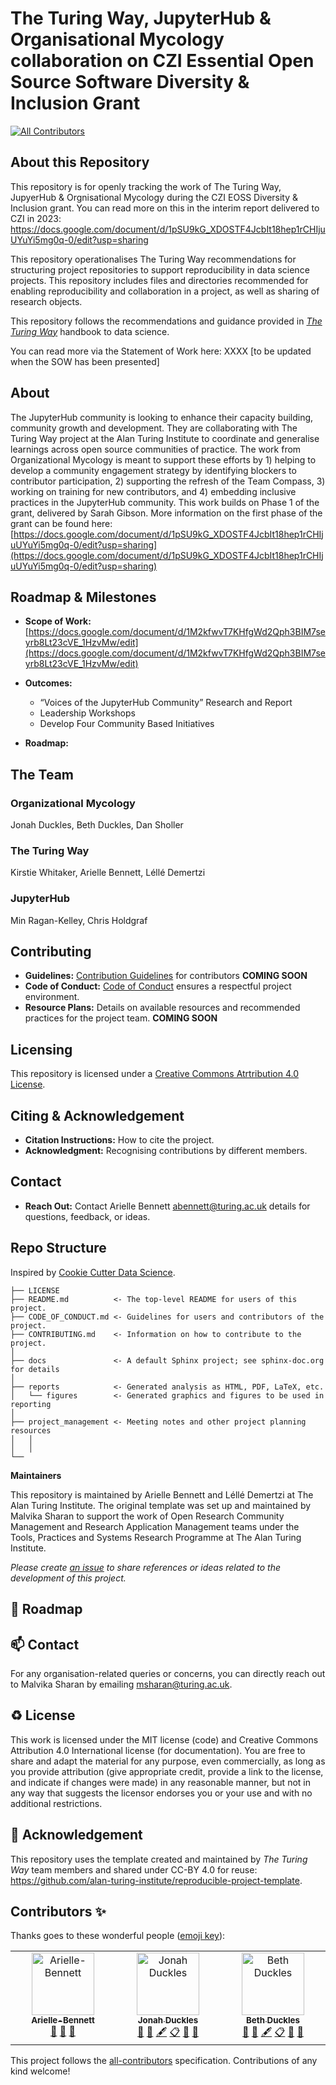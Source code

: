 # The Turing Way, JupyterHub & Organisational Mycology collaboration on CZI Essential Open Source Software Diversity & Inclusion Grant
<!-- ALL-CONTRIBUTORS-BADGE:START - Do not remove or modify this section -->
[![All Contributors](https://img.shields.io/badge/all_contributors-2-orange.svg?style=flat-square)](#contributors-)
<!-- ALL-CONTRIBUTORS-BADGE:END -->

## About this Repository

This repository is for openly tracking the work of The Turing Way, JupyerHub & Orgnisational Mycology during the CZI EOSS Diversity & Inclusion grant. 
You can read more on this in the interim report delivered to CZI in 2023: https://docs.google.com/document/d/1pSU9kG_XDOSTF4JcbIt18hep1rCHIjuUYuYi5mg0q-0/edit?usp=sharing

This repository operationalises The Turing Way recommendations for structuring project repositories to support reproducibility in data science projects.
This repository includes files and directories recommended for enabling reproducibility and collaboration in a project, as well as sharing of research objects.

This repository follows the recommendations and guidance provided in *[The Turing Way](https://the-turing-way.netlify.app/welcome)* handbook to data science.

You can read more via the Statement of Work here: XXXX [to be updated when the SOW has been presented]

## About

The JupyterHub community is looking to enhance their capacity building, community growth and development. 
They are collaborating with The Turing Way project at the Alan Turing Institute to coordinate and generalise learnings across open source communities of practice. 
The work from Organizational Mycology is meant to support these efforts by 1) helping to develop a community engagement strategy by identifying blockers to contributor participation, 2) supporting the refresh of the Team Compass, 3) working on training for new contributors, and 4) embedding inclusive practices in the JupyterHub community. 
This work builds on Phase 1 of the grant, delivered by Sarah Gibson. More information on the first phase of the grant can be found here: [https://docs.google.com/document/d/1pSU9kG_XDOSTF4JcbIt18hep1rCHIjuUYuYi5mg0q-0/edit?usp=sharing](https://docs.google.com/document/d/1pSU9kG_XDOSTF4JcbIt18hep1rCHIjuUYuYi5mg0q-0/edit?usp=sharing)


## Roadmap & Milestones

- **Scope of Work:** [https://docs.google.com/document/d/1M2kfwvT7KHfgWd2Qph3BIM7seyrb8Lt23cVE_1HzvMw/edit](https://docs.google.com/document/d/1M2kfwvT7KHfgWd2Qph3BIM7seyrb8Lt23cVE_1HzvMw/edit)  
- **Outcomes:**
    - “Voices of the JupyterHub Community” Research and Report
    - Leadership Workshops
    - Develop Four Community Based Initiatives

- **Roadmap:**


## The Team

### Organizational Mycology  
Jonah Duckles, Beth Duckles, Dan Sholler
### The Turing Way
Kirstie Whitaker, Arielle Bennett, Léllé Demertzi
### JupyterHub
Min Ragan-Kelley, Chris Holdgraf

## Contributing

- **Guidelines:** [Contribution Guidelines](link-to-guidelines) for contributors **COMING SOON**
- **Code of Conduct:** [Code of Conduct](link-to-coc) ensures a respectful project environment. 
- **Resource Plans:** Details on available resources and recommended practices for the project team. **COMING SOON**

## Licensing
This repository is licensed under a [Creative Commons Atrtribution 4.0 License](https://creativecommons.org/licenses/by/4.0/). 

## Citing & Acknowledgement

- **Citation Instructions:** How to cite the project.
- **Acknowledgment:** Recognising contributions by different members.

## Contact

- **Reach Out:** Contact Arielle Bennett [abennett@turing.ac.uk](mailto:abennett@turing.ac.uk) details for questions, feedback, or ideas.

## Repo Structure

Inspired by [Cookie Cutter Data Science](https://github.com/drivendata/cookiecutter-data-science).

```
├── LICENSE
├── README.md          <- The top-level README for users of this project.
├── CODE_OF_CONDUCT.md <- Guidelines for users and contributors of the project.
├── CONTRIBUTING.md    <- Information on how to contribute to the project.
│
├── docs               <- A default Sphinx project; see sphinx-doc.org for details
│
├── reports            <- Generated analysis as HTML, PDF, LaTeX, etc.
│   └── figures        <- Generated graphics and figures to be used in reporting
│
├── project_management <- Meeting notes and other project planning resources
│   │
│   │
└──
```

**Maintainers**

This repository is maintained by Arielle Bennett and Léllé Demertzi at The Alan Turing Institute. 
The original template was set up and maintained by Malvika Sharan to support the work of Open Research Community Management and Research Application Management teams under the Tools, Practices and Systems Research Programme at The Alan Turing Institute.

*Please create [an issue](../../issues) to share references or ideas related to the development of this project.*

🎯 Roadmap
---



📫 Contact
---

For any organisation-related queries or concerns, you can directly reach out to Malvika Sharan by emailing [msharan@turing.ac.uk](mailto:msharan@turing.ac.uk).

♻️ License
---

This work is licensed under the MIT license (code) and Creative Commons Attribution 4.0 International license (for documentation).
You are free to share and adapt the material for any purpose, even commercially,
as long as you provide attribution (give appropriate credit, provide a link to the license,
and indicate if changes were made) in any reasonable manner, but not in any way that suggests the
licensor endorses you or your use and with no additional restrictions.

🤝 Acknowledgement
---

This repository uses the template created and maintained by *The Turing Way* team members and shared under CC-BY 4.0 for reuse: https://github.com/alan-turing-institute/reproducible-project-template.

## Contributors ✨

Thanks goes to these wonderful people ([emoji key](https://allcontributors.org/docs/en/emoji-key)):

<!-- ALL-CONTRIBUTORS-LIST:START - Do not remove or modify this section -->
<!-- prettier-ignore-start -->
<!-- markdownlint-disable -->
<table>
  <tbody>
    <tr>
      <td align="center" valign="top" width="14.28%"><a href="https://github.com/Arielle-Bennett"><img src="https://avatars.githubusercontent.com/u/74651964?v=4?s=100" width="100px;" alt="Arielle-Bennett"/><br /><sub><b>Arielle-Bennett</b></sub></a><br /><a href="#ideas-Arielle-Bennett" title="Ideas, Planning, & Feedback">🤔</a> <a href="https://github.com/the-turing-way/jupyterhub-orgmyc-EOSS/commits?author=Arielle-Bennett" title="Documentation">📖</a> <a href="https://github.com/the-turing-way/jupyterhub-orgmyc-EOSS/pulls?q=is%3Apr+reviewed-by%3AArielle-Bennett" title="Reviewed Pull Requests">👀</a></td>
      <td align="center" valign="top" width="14.28%"><a href="https://jduck.net"><img src="https://avatars.githubusercontent.com/u/119403?v=4?s=100" width="100px;" alt="Jonah Duckles"/><br /><sub><b>Jonah Duckles</b></sub></a><br /><a href="#ideas-jduckles" title="Ideas, Planning, & Feedback">🤔</a> <a href="https://github.com/the-turing-way/jupyterhub-orgmyc-EOSS/commits?author=jduckles" title="Documentation">📖</a> <a href="#content-jduckles" title="Content">🖋</a> <a href="#eventOrganizing-jduckles" title="Event Organizing">📋</a> <a href="#research-jduckles" title="Research">🔬</a> <a href="#userTesting-jduckles" title="User Testing">📓</a></td>
      <td align="center" valign="top" width="14.28%"><a href="http://bethduckles.com"><img src="https://avatars.githubusercontent.com/u/6986662?v=4?s=100" width="100px;" alt="Beth Duckles"/><br /><sub><b>Beth Duckles</b></sub></a><br /><a href="#ideas-bduckles" title="Ideas, Planning, & Feedback">🤔</a> <a href="https://github.com/the-turing-way/jupyterhub-orgmyc-EOSS/commits?author=bduckles" title="Documentation">📖</a> <a href="#content-bduckles" title="Content">🖋</a> <a href="#eventOrganizing-bduckles" title="Event Organizing">📋</a> <a href="#research-bduckles" title="Research">🔬</a> <a href="#userTesting-bduckles" title="User Testing">📓</a></td>
    </tr>
  </tbody>
</table>

<!-- markdownlint-restore -->
<!-- prettier-ignore-end -->

<!-- ALL-CONTRIBUTORS-LIST:END -->

This project follows the [all-contributors](https://github.com/all-contributors/all-contributors) specification. Contributions of any kind welcome!
